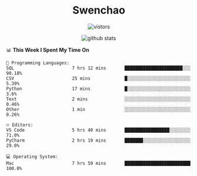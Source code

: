 <h1 align="center">Swenchao</h3>

<p align="center">
  <img src="https://visitor-badge.glitch.me/badge?page_id=Swenchao" alt="vistors" />
</p>

<p align="center">
  <img src="https://github-readme-stats.vercel.app/api?username=Swenchao&count_private=true&show_icons=true&theme=vue-dark&hide_title=true" alt="github stats" />
</p>

<!--START_SECTION:waka-->
📊 **This Week I Spent My Time On** 

```text
💬 Programming Languages: 
SQL                      7 hrs 12 mins       ██████████████████████░░░   90.18% 
CSV                      25 mins             █░░░░░░░░░░░░░░░░░░░░░░░░   5.39% 
Python                   17 mins             █░░░░░░░░░░░░░░░░░░░░░░░░   3.6% 
Text                     2 mins              ░░░░░░░░░░░░░░░░░░░░░░░░░   0.46% 
Other                    1 min               ░░░░░░░░░░░░░░░░░░░░░░░░░   0.26%

🔥 Editors: 
VS Code                  5 hrs 40 mins       █████████████████░░░░░░░░   71.0% 
PyCharm                  2 hrs 19 mins       ███████░░░░░░░░░░░░░░░░░░   29.0%

💻 Operating System: 
Mac                      7 hrs 59 mins       █████████████████████████   100.0%

```


<!--END_SECTION:waka-->
